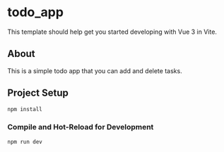 # todo_app

This template should help get you started developing with Vue 3 in Vite.

## About

This is a simple todo app that you can add and delete tasks.

## Project Setup

```sh
npm install
```

### Compile and Hot-Reload for Development

```sh
npm run dev
```
